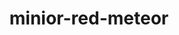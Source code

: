 ---
id: 774
title: minior-red-meteor
types: [rock,flying]
image: https://raw.githubusercontent.com/PokeAPI/sprites/master/sprites/pokemon/774.png
---